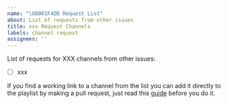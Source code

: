```yaml
---
name: "\U0001F4DD Request List"
about: List of requests from other issues
title: xxx Request Channels
labels: channel request
assignees: ''
---
```


List of requests for XXX channels from other issues:

- [ ] xxx

If you find a working link to a channel from the list you can add it directly to the playlist by making a pull request, just read this [guide](https://github.com/iptv-org/iptv/blob/master/CONTRIBUTING.md#add-or-replace-a-stream) before you do it.
